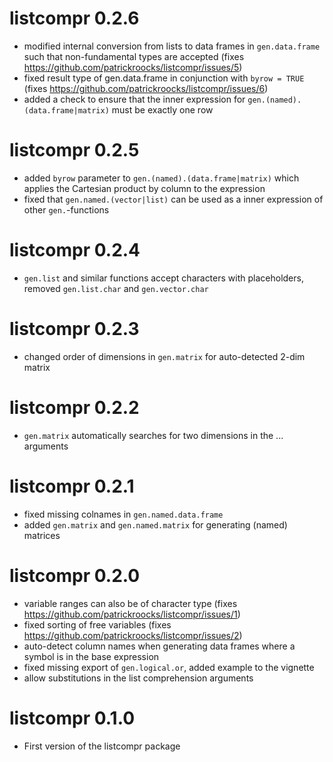 # listcompr 0.2.6

* modified internal conversion from lists to data frames in `gen.data.frame` such that non-fundamental types are accepted
  (fixes https://github.com/patrickroocks/listcompr/issues/5)
* fixed result type of gen.data.frame in conjunction with `byrow = TRUE`
  (fixes https://github.com/patrickroocks/listcompr/issues/6)
* added a check to ensure that the inner expression for `gen.(named).(data.frame|matrix)` must be exactly one row

# listcompr 0.2.5

* added `byrow` parameter to `gen.(named).(data.frame|matrix)` which applies the Cartesian product by column to the expression
* fixed that `gen.named.(vector|list)` can be used as a inner expression of other `gen.`-functions

# listcompr 0.2.4

* `gen.list` and similar functions accept characters with placeholders, removed `gen.list.char` and `gen.vector.char`

# listcompr 0.2.3

* changed order of dimensions in `gen.matrix` for auto-detected 2-dim matrix

# listcompr 0.2.2

* `gen.matrix` automatically searches for two dimensions in the ... arguments

# listcompr 0.2.1

* fixed missing colnames in `gen.named.data.frame`
* added `gen.matrix` and `gen.named.matrix` for generating (named) matrices

# listcompr 0.2.0

* variable ranges can also be of character type (fixes https://github.com/patrickroocks/listcompr/issues/1)
* fixed sorting of free variables (fixes https://github.com/patrickroocks/listcompr/issues/2)
* auto-detect column names when generating data frames where a symbol is in the base expression
* fixed missing export of `gen.logical.or`, added example to the vignette
* allow substitutions in the list comprehension arguments

# listcompr 0.1.0

* First version of the listcompr package